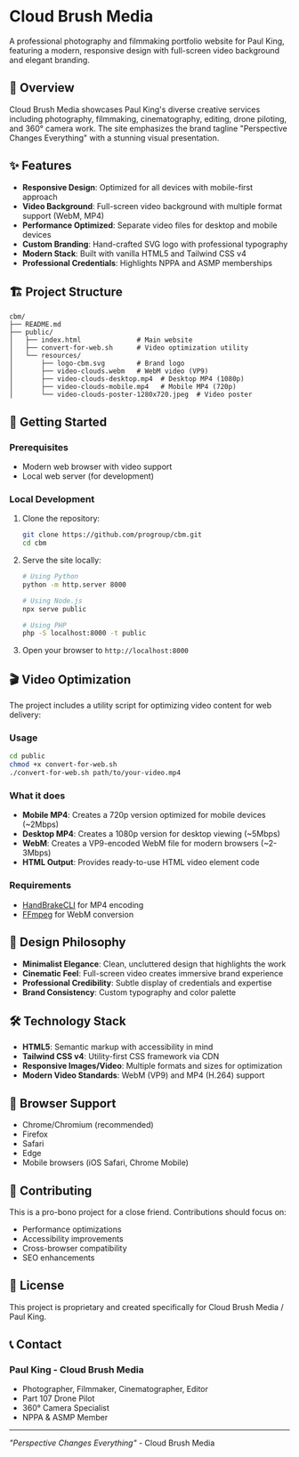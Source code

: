 # Cloud Brush Media

A professional photography and filmmaking portfolio website for Paul King, featuring a modern, responsive design with full-screen video background and elegant branding.

## 🎯 Overview

Cloud Brush Media showcases Paul King's diverse creative services including photography, filmmaking, cinematography, editing, drone piloting, and 360° camera work. The site emphasizes the brand tagline "Perspective Changes Everything" with a stunning visual presentation.

## ✨ Features

- **Responsive Design**: Optimized for all devices with mobile-first approach
- **Video Background**: Full-screen video background with multiple format support (WebM, MP4)
- **Performance Optimized**: Separate video files for desktop and mobile devices
- **Custom Branding**: Hand-crafted SVG logo with professional typography
- **Modern Stack**: Built with vanilla HTML5 and Tailwind CSS v4
- **Professional Credentials**: Highlights NPPA and ASMP memberships

## 🏗️ Project Structure

```text
cbm/
├── README.md
├── public/
│   ├── index.html              # Main website
│   ├── convert-for-web.sh      # Video optimization utility
│   └── resources/
│       ├── logo-cbm.svg        # Brand logo
│       ├── video-clouds.webm   # WebM video (VP9)
│       ├── video-clouds-desktop.mp4  # Desktop MP4 (1080p)
│       ├── video-clouds-mobile.mp4   # Mobile MP4 (720p)
│       └── video-clouds-poster-1280x720.jpeg  # Video poster
```

## 🚀 Getting Started

### Prerequisites

- Modern web browser with video support
- Local web server (for development)

### Local Development

1. Clone the repository:

   ```bash
   git clone https://github.com/progroup/cbm.git
   cd cbm
   ```

2. Serve the site locally:

   ```bash
   # Using Python
   python -m http.server 8000
   
   # Using Node.js
   npx serve public
   
   # Using PHP
   php -S localhost:8000 -t public
   ```

3. Open your browser to `http://localhost:8000`

## 🎬 Video Optimization

The project includes a utility script for optimizing video content for web delivery:

### Usage

```bash
cd public
chmod +x convert-for-web.sh
./convert-for-web.sh path/to/your-video.mp4
```

### What it does

- **Mobile MP4**: Creates a 720p version optimized for mobile devices (~2Mbps)
- **Desktop MP4**: Creates a 1080p version for desktop viewing (~5Mbps)
- **WebM**: Creates a VP9-encoded WebM file for modern browsers (~2-3Mbps)
- **HTML Output**: Provides ready-to-use HTML video element code

### Requirements

- [HandBrakeCLI](https://handbrake.fr/downloads2.php) for MP4 encoding
- [FFmpeg](https://ffmpeg.org/download.html) for WebM conversion

## 🎨 Design Philosophy

- **Minimalist Elegance**: Clean, uncluttered design that highlights the work
- **Cinematic Feel**: Full-screen video creates immersive brand experience
- **Professional Credibility**: Subtle display of credentials and expertise
- **Brand Consistency**: Custom typography and color palette

## 🛠️ Technology Stack

- **HTML5**: Semantic markup with accessibility in mind
- **Tailwind CSS v4**: Utility-first CSS framework via CDN
- **Responsive Images/Video**: Multiple formats and sizes for optimization
- **Modern Video Standards**: WebM (VP9) and MP4 (H.264) support

## 📱 Browser Support

- Chrome/Chromium (recommended)
- Firefox
- Safari
- Edge
- Mobile browsers (iOS Safari, Chrome Mobile)

## 🤝 Contributing

This is a pro-bono project for a close friend. Contributions should focus on:

- Performance optimizations
- Accessibility improvements
- Cross-browser compatibility
- SEO enhancements

## 📄 License

This project is proprietary and created specifically for Cloud Brush Media / Paul King.

## 📞 Contact

### Paul King - Cloud Brush Media

- Photographer, Filmmaker, Cinematographer, Editor
- Part 107 Drone Pilot
- 360° Camera Specialist
- NPPA & ASMP Member

---

*"Perspective Changes Everything"* - Cloud Brush Media
